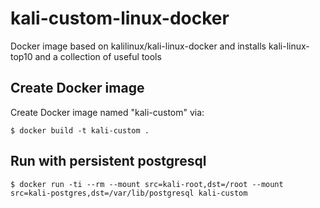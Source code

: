 # kali-custom-linux-docker
Docker image based on kalilinux/kali-linux-docker and installs kali-linux-top10 and a collection of useful tools

## Create Docker image
Create Docker image named "kali-custom" via:
```
$ docker build -t kali-custom .
```
## Run with persistent postgresql
```
$ docker run -ti --rm --mount src=kali-root,dst=/root --mount src=kali-postgres,dst=/var/lib/postgresql kali-custom
```
